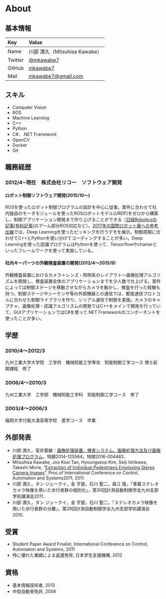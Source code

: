 # About

## 基本情報
| Key | Value |
|:--|:--|
| Name | 川部 満久（Mitsuhisa Kawabe） |
| Twitter | [@mkawabe7](https://twitter.com/mkawabe7) |
| GitHub | [mkawabe7](https://github.com/mkawabe7) |
| Mail | [mkawabe7@gmail.com](mkawabe7@gmail.com) |

## スキル
* Computer Vision
* ROS
* Machine Learning
* C++
* Python
* C#、.NET Framework
* OpenCV
* Docker
* Git

## 職務経歴
### 2012/4~現在　株式会社リコー　ソフトウェア開発
#### ロボット制御ソフトウェア開発(2015/10～)
ROSを使ったロボット制御プログラムの設計を中心に従事。案件に合わせて社内独自のモータモジュールを使ったROSロボットモデル(URDF)をゼロから構築し、制御アプリケーション開発まで作り上げることができる（[日経Roboticsの記事(有料記事)](https://tech.nikkeibp.co.jp/atcl/nxt/mag/rob/18/012600001/00015/)のアーム部分ROS対応など）。[2017年の国際ロボット展への参考出展](https://jp.ricoh.com/info/2017/1120_1.html)では、Deep Learningを使ったピッキングを行うデモを展示。制御周期に合わせてC++とPythonを使い分けてコーディングすることが多い。Deep Learningを使った認識プログラムはPythonを使って、Tensorflowやchainerといったフレームワークを使って実施している。

#### 社内キーパーツの外観検査装置の開発(2012/4～2015/9)
外観検査装置におけるカメラ＋レンズ・照明系のレイアウト～画像処理アルゴリズムを開発し、検査装置全体のアプリケーションまでを少人数で仕上げる。案件によっては制御ステージを移動させながらカメラを動かし、検査を行った経験も持つ。制御ステージやシーケンサ等の外部機器との通信では、都度通信プロトコルに合わせた制御ライブラリを作り、シリアル通信で制御を実施。カメラのキャプチャ、画像処理・認識アルゴリズムの開発ではC++をメインで開発を行っていて、GUIアプリケーションではC#を使って.NET Frameworkのコンポーネントを使ったことが多い。

## 学歴
### 2010/4～2012/3
九州工業大学大学院　工学府　機械知能工学専攻　知能制御工学コース 博士前期課程　修了
### 2006/4～2010/3
九州工業大学　工学部　機械知能工学科　知能制御工学コース　修了
### 2003/4～2006/3
福岡大学付属大濠高等学校　進学コース　卒業

## 外部発表
* 川部 満久，室井基継：[画像処理装置、検査システム、画像処理方法及び画像処理プログラム](https://astamuse.com/ja/published/JP/No/2016004483)，特願2014-125564，特開2016-004483．
* Mitsuhisa Kawabe, Joo Kooi Tan, Hyoungseop Kim, Seiji Ishikawa, Takashi Morie, “[Extraction of Individual Pedestrians Employing Stereo Camera Images](https://ieeexplore.ieee.org/document/6106217)”, Proc.of International Conference on Control, Automation and Systems2011, 2011.
* 川部 満久，タン ジュークイ，金 亨燮，石川 聖二，森江 隆，「車載ステレオカメラ映像を用いた歩行者群の個別化」，第30回計測自動制御学会九州支部学術講演会2011．
* 川部 満久，タン ジュークイ，金 亨燮，石川 聖二，「ステレオカメラ映像を用いた歩行者群の分離」，第29回計測自動制御学会九州支部学術講演会2010．

## 受賞
* Student Paper Award Finalist, International Conference on Control, Automation and Systems, 2011
* 特に優れた業績による返還免除, 日本学生支援機構, 2012

## 資格
* 基本情報技術者, 2013
* 中型自動車免許, 2006
